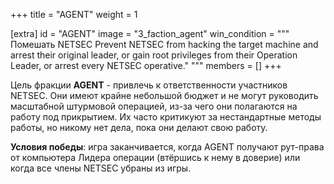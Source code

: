 +++
title = "AGENT"
weight = 1

[extra]
id = "AGENT"
image = "3_faction_agent"
win_condition = """\
Помешать NETSEC
Prevent NETSEC from hacking the target machine and arrest their original leader, or gain root privileges from their Operation Leader, or arrest every NETSEC operative."
"""
members = []
+++

Цель фракции **AGENT** - привлечь к ответственности участников NETSEC.
Они имеют крайне небольшой бюджет и не могут руководить масштабной штурмовой операцией,
из-за чего они полагаются на работу под прикрытием.
Их часто критикуют за нестандартные методы работы, но никому нет дела, пока они делают свою работу.

**Условия победы**:
игра заканчивается, когда AGENT получают рут-права от компьютера Лидера операции (втёршись к нему в доверие)
или когда все члены NETSEC убраны из игры.
